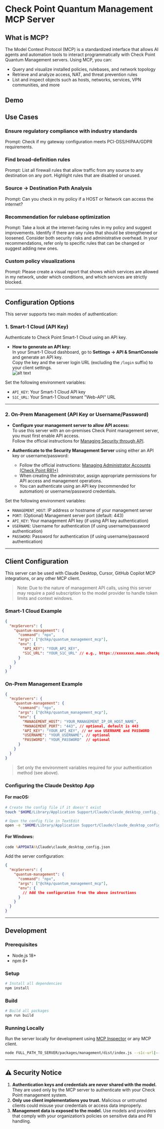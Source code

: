 # Check Point Quantum Management MCP Server

## What is MCP?

The Model Context Protocol (MCP) is a standardized interface that allows AI agents and automation tools to interact programmatically with Check Point Quantum Management servers. Using MCP, you can:

- Query and visualize installed policies, rulebases, and network topology
- Retrieve and analyze access, NAT, and threat prevention rules
- List and inspect objects such as hosts, networks, services, VPN communities, and more

## Demo

<!-- Place a link or embed for a demo video here -->

## Use Cases

### Ensure regulatory compliance with industry standards  
Prompt: Check if my gateway configuration meets PCI-DSS/HIPAA/GDPR requirements.

### Find broad-definition rules  
Prompt: List all firewall rules that allow traffic from any source to any destination on any port. Highlight rules that are disabled or unused.

### Source → Destination Path Analysis  
Prompt: Can you check in my policy if a HOST or Network can access the internet?

### Recommendation for rulebase optimization  
Prompt: Take a look at the internet-facing rules in my policy and suggest improvements. Identify if there are any rules that should be strengthened or loosened. Consider both security risks and administrative overhead. In your recommendations, refer only to specific rules that can be changed or suggest adding new ones.

### Custom policy visualizations  
Prompt: Please create a visual report that shows which services are allowed in my network, under which conditions, and which services are strictly blocked.

---

## Configuration Options

This server supports two main modes of authentication:

### 1. Smart-1 Cloud (API Key)

Authenticate to Check Point Smart-1 Cloud using an API key.

- **How to generate an API key:**  
  In your Smart-1 Cloud dashboard, go to **Settings → API & SmartConsole** and generate an API key.  
  Copy the key and the server login URL (excluding the `/login` suffix) to your client settings.  
  ![alt text](s1c_api_key.png)

Set the following environment variables:

- `API_KEY`: Your Smart-1 Cloud API key  
- `S1C_URL`: Your Smart-1 Cloud tenant "Web-API" URL  

---

### 2. On-Prem Management (API Key or Username/Password)

- **Configure your management server to allow API access:**  
  To use this server with an on-premises Check Point management server, you must first enable API access.  
  Follow the official instructions for [Managing Security through API](https://sc1.checkpoint.com/documents/R82/WebAdminGuides/EN/CP_R82_SmartProvisioning_AdminGuide/Content/Topics-SPROVG/Managing-Security-through-API.htm).

- **Authenticate to the Security Management Server** using either an API key or username/password:  
  - Follow the official instructions: [Managing Administrator Accounts (Check Point R81+)](https://sc1.checkpoint.com/documents/R81/WebAdminGuides/EN/CP_R81_SecurityManagement_AdminGuide/Topics-SECMG/Managing_Administrator_Accounts.htm)  
  - When creating the administrator, assign appropriate permissions for API access and management operations.  
  - You can authenticate using an API key (recommended for automation) or username/password credentials.

Set the following environment variables:

- `MANAGEMENT_HOST`: IP address or hostname of your management server  
- `PORT`: (Optional) Management server port (default: 443)  
- `API_KEY`: Your management API key (if using API key authentication)  
- `USERNAME`: Username for authentication (if using username/password authentication)  
- `PASSWORD`: Password for authentication (if using username/password authentication)  

---

## Client Configuration

This server can be used with Claude Desktop, Cursor, GitHub Copilot MCP integrations, or any other MCP client.  
> Note: Due to the nature of management API calls, using this server may require a paid subscription to the model provider to handle token limits and context windows.

### Smart-1 Cloud Example

```json
{
  "mcpServers": {
    "quantum-management": {
      "command": "npx",
      "args": ["@chkp/quantum_management_mcp"],
      "env": {
        "API_KEY": "YOUR_API_KEY",
        "S1C_URL": "YOUR_S1C_URL" // e.g., https://xxxxxxxx.maas.checkpoint.com/yyyyyyy/web_api
      }
    }
  }
}
```

### On-Prem Management Example

```json
{
  "mcpServers": {
    "quantum-management": {
      "command": "npx",
      "args": ["@chkp/quantum_management_mcp"],
      "env": {
        "MANAGEMENT_HOST": "YOUR_MANAGEMENT_IP_OR_HOST_NAME",
        "MANAGEMENT_PORT": "443", // optional, default is 443
        "API_KEY": "YOUR_API_KEY", // or use USERNAME and PASSWORD
        "USERNAME": "YOUR_USERNAME", // optional
        "PASSWORD": "YOUR_PASSWORD"  // optional
      }
    }
  }
}
```

> Set only the environment variables required for your authentication method (see above).

### Configuring the Claude Desktop App

#### For macOS:

```bash
# Create the config file if it doesn't exist
touch "$HOME/Library/Application Support/Claude/claude_desktop_config.json"

# Open the config file in TextEdit
open -e "$HOME/Library/Application Support/Claude/claude_desktop_config.json"
```

#### For Windows:

```cmd
code %APPDATA%\Claude\claude_desktop_config.json
```

Add the server configuration:

```json
{
  "mcpServers": {
    "quantum-management": {
      "command": "npx",
      "args": ["@chkp/quantum_management_mcp"],
      "env": {
        // Add the configuration from the above instructions
      }
    }
  }
}
```

---

## Development

### Prerequisites

- Node.js 18+  
- npm 8+  

### Setup

```bash
# Install all dependencies
npm install
```

### Build

```bash
# Build all packages
npm run build
```

### Running Locally

Run the server locally for development using [MCP Inspector](https://modelcontextprotocol.io/docs/tools/inspector) or any MCP client.

```bash
node FULL_PATH_TO_SERVER/packages/management/dist/index.js --s1c-url|--management-host --api-key|--username|--password
```

---

## ⚠️ Security Notice

1. **Authentication keys and credentials are never shared with the model.** They are used only by the MCP server to authenticate with your Check Point management system.  
2. **Only use client implementations you trust.** Malicious or untrusted clients could misuse your credentials or access data improperly.  
3. **Management data is exposed to the model.** Use models and providers that comply with your organization’s policies on sensitive data and PII handling.